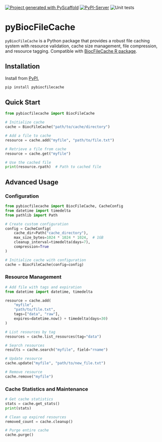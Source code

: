 [![Project generated with PyScaffold](https://img.shields.io/badge/-PyScaffold-005CA0?logo=pyscaffold)](https://pyscaffold.org/)
[![PyPI-Server](https://img.shields.io/pypi/v/pyBiocFileCache.svg)](https://pypi.org/project/pyBiocFileCache/)
![Unit tests](https://github.com/BiocPy/pyBiocFileCache/actions/workflows/pypi-test.yml/badge.svg)

# pyBiocFileCache

`pyBiocFileCache` is a Python package that provides a robust file caching system with resource validation, cache size management, file compression, and resource tagging. Compatible with [BiocFileCache R package](https://github.com/Bioconductor/BiocFileCache).

## Installation

Install from [PyPI](https://pypi.org/project/pyBiocFileCache/),

```bash
pip install pybiocfilecache
```

## Quick Start

```python
from pybiocfilecache import BiocFileCache

# Initialize cache
cache = BiocFileCache("path/to/cache/directory")

# Add a file to cache
resource = cache.add("myfile", "path/to/file.txt")

# Retrieve a file from cache
resource = cache.get("myfile")

# Use the cached file
print(resource.rpath)  # Path to cached file
```

## Advanced Usage

### Configuration

```python
from pybiocfilecache import BiocFileCache, CacheConfig
from datetime import timedelta
from pathlib import Path

# Create custom configuration
config = CacheConfig(
    cache_dir=Path("cache_directory"),
    max_size_bytes=1024 * 1024 * 1024,  # 1GB
    cleanup_interval=timedelta(days=7),
    compression=True
)

# Initialize cache with configuration
cache = BiocFileCache(config=config)
```

### Resource Management

```python
# Add file with tags and expiration
from datetime import datetime, timedelta

resource = cache.add(
    "myfile",
    "path/to/file.txt",
    tags=["data", "raw"],
    expires=datetime.now() + timedelta(days=30)
)

# List resources by tag
resources = cache.list_resources(tag="data")

# Search resources
results = cache.search("myfile", field="rname")

# Update resource
cache.update("myfile", "path/to/new_file.txt")

# Remove resource
cache.remove("myfile")
```

### Cache Statistics and Maintenance

```python
# Get cache statistics
stats = cache.get_stats()
print(stats)

# Clean up expired resources
removed_count = cache.cleanup()

# Purge entire cache
cache.purge()
```
